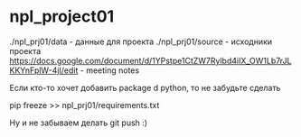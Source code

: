 # npl_project01

./npl_prj01/data - данные для проекта
./npl_prj01/source - исходники проекта
https://docs.google.com/document/d/1YPstpe1CtZW7Rylbd4iIX_OW1Lb7rJLKKYnFplW-4jI/edit - meeting notes


Если кто-то хочет добавить package d python, то не забудьте сделать

 pip freeze >> npl_prj01/requirements.txt

 Ну и не забываем делать git push :)
